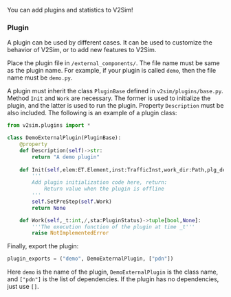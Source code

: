 You can add plugins and statistics to V2Sim!

### Plugin
A plugin can be used by different cases. It can be used to customize the behavior of V2Sim, or to add new features to V2Sim. 

Place the plugin file in `/external_components/`. The file name must be same as the plugin name. For example, if your plugin is called `demo`, then the file name must be `demo.py`.

A plugin must inherit the class `PluginBase` defined in `v2sim/plugins/base.py`. Method `Init` and `Work` are necessary. The former is used to initialize the plugin, and the latter is used to run the plugin. Property `Description` must be also included. The following is an example of a plugin class:

```py
from v2sim.plugins import *

class DemoExternalPlugin(PluginBase):
    @property
    def Description(self)->str:
        return "A demo plugin"
    
    def Init(self,elem:ET.Element,inst:TrafficInst,work_dir:Path,plg_deps:'list[PluginBase]') -> object:
        '''
        Add plugin initialization code here, return:
            Return value when the plugin is offline
        '''
        self.SetPreStep(self.Work)
        return None

    def Work(self,_t:int,/,sta:PluginStatus)->tuple[bool,None]:
        '''The execution function of the plugin at time _t'''
        raise NotImplementedError
```

Finally, export the plugin:

```py
plugin_exports = ("demo", DemoExternalPlugin, ["pdn"])
```

Here `demo` is the name of the plugin, `DemoExternalPlugin` is the class name, and `["pdn"]` is the list of dependencies. If the plugin has no dependencies, just use `[]`.